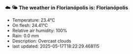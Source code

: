 ### ☁️ 🌤️  The weather in Florianópolis is: Florianópolis

- Temperature: 23.4°C
- On flesh: 24.41°C
- Relative air humidity: 100%
- Rain: 0.0 mm
- Description: Overcast clouds
- last updated: 2025-05-17T18:22:29.468115
